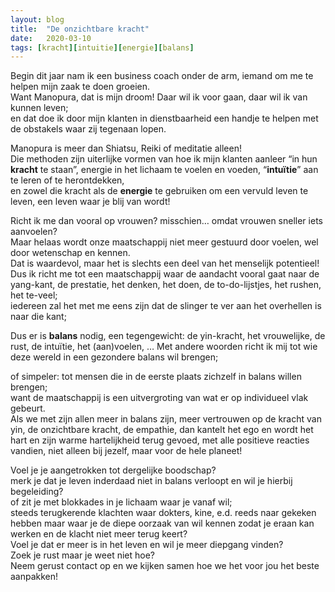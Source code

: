```yaml
---
layout: blog
title:  "De onzichtbare kracht"
date:   2020-03-10
tags: [kracht][intuitie][energie][balans]
---
```


Begin dit jaar nam ik een business coach onder de arm, iemand om me te helpen mijn zaak te doen groeien.    
Want Manopura, dat is mijn droom! Daar wil ik voor gaan, daar wil ik van kunnen leven;    
en dat doe ik door mijn klanten in dienstbaarheid een handje te helpen met de obstakels waar zij tegenaan lopen. 

Manopura is meer dan Shiatsu, Reiki of meditatie alleen!    
Die methoden zijn uiterlijke vormen van hoe ik mijn klanten aanleer “in hun **kracht** te staan”, energie in het lichaam te voelen en voeden, “**intuïtie**” aan te leren of te herontdekken,    
en zowel die kracht als de **energie** te gebruiken om een vervuld leven te leven, een leven waar je blij van wordt! 

Richt ik me dan vooral op vrouwen? misschien… omdat vrouwen sneller iets aanvoelen?   
Maar helaas wordt onze maatschappij niet meer gestuurd door voelen, wel door wetenschap en kennen.    
Dat is waardevol, maar het is slechts een deel van het menselijk potentieel!    
Dus ik richt me tot een maatschappij waar de aandacht vooral gaat naar de yang-kant, de prestatie, het denken, het doen, de to-do-lijstjes, het rushen, het te-veel;    
iedereen zal het met me eens zijn dat de slinger te ver aan het overhellen is naar die kant; 

Dus er is **balans** nodig, een tegengewicht: de yin-kracht, het vrouwelijke, de rust, de intuïtie, het (aan)voelen, … 
Met andere woorden richt ik mij tot wie deze wereld in een gezondere balans wil brengen;    

of simpeler: tot mensen die in de eerste plaats zichzelf in balans willen brengen;    
want de maatschappij is een uitvergroting van wat er op individueel vlak gebeurt.    
Als we met zijn allen meer in balans zijn, meer vertrouwen op de kracht van yin, de onzichtbare kracht, de empathie, 
dan kantelt het ego en wordt het hart en zijn warme hartelijkheid terug gevoed, met alle positieve reacties vandien, 
niet alleen bij jezelf, maar voor de hele planeet!

Voel je je aangetrokken tot dergelijke boodschap?    
merk je dat je leven inderdaad niet in balans verloopt en wil je hierbij begeleiding?    
of zit je met blokkades in je lichaam waar je vanaf wil;    
steeds terugkerende klachten waar dokters, kine, e.d. reeds naar gekeken hebben maar waar je de diepe oorzaak van wil kennen 
zodat je eraan kan werken en de klacht niet meer terug keert?   
Voel je dat er meer is in het leven en wil je meer diepgang vinden?   
Zoek je rust maar je weet niet hoe?   
Neem gerust contact op en we kijken samen hoe we het voor jou het beste aanpakken!

